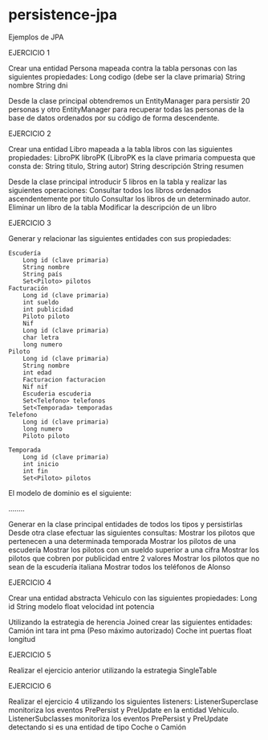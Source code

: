 # persistence-jpa
Ejemplos de JPA

EJERCICIO 1

Crear una entidad Persona mapeada contra la tabla personas con las siguientes propiedades:
	 Long codigo (debe ser la clave primaria)
	 String nombre
	 String dni
	 
Desde la clase principal obtendremos un EntityManager para persistir 20 personas y otro
EntityManager para recuperar todas las personas de la base de datos ordenados por su código
de forma descendente.


EJERCICIO 2

Crear una entidad Libro mapeada a la tabla libros con las siguientes propiedades:
	LibroPK libroPK (LibroPK es la clave primaria compuesta que consta de: String titulo,
String autor)
	String descripción
	String resumen

Desde la clase principal introducir 5 libros en la tabla y realizar las siguientes operaciones:
	Consultar todos los libros ordenados ascendentemente por titulo
	Consultar los libros de un determinado autor.
	Eliminar un libro de la tabla
	Modificar la descripción de un libro

	
EJERCICIO 3

Generar y relacionar las siguientes entidades con sus propiedades:

	Escudería
		Long id (clave primaria)
		String nombre
		String país
		Set<Piloto> pilotos
	Facturación
		Long id (clave primaria)
		int sueldo
		int publicidad
		Piloto piloto
		Nif
		Long id (clave primaria)
		char letra
		long numero
	Piloto
		Long id (clave primaria)
		String nombre
		int edad
		Facturacion facturacion
		Nif nif
		Escuderia escuderia
		Set<Telefono> telefonos
		Set<Temporada> temporadas
	Telefono
		Long id (clave primaria)
		long numero
		Piloto piloto
	
	Temporada
		Long id (clave primaria)
		int inicio
		int fin
		Set<Piloto> pilotos

El modelo de dominio es el siguiente:

........

Generar en la clase principal entidades de todos los tipos y persistirlas
Desde otra clase efectuar las siguientes consultas:
	Mostrar los pilotos que pertenecen a una determinada temporada
	Mostrar los pilotos de una escudería
	Mostrar los pilotos con un sueldo superior a una cifra
	Mostrar los pilotos que cobren por publicidad entre 2 valores
	Mostrar los pilotos que no sean de la escudería italiana
	Mostrar todos los teléfonos de Alonso


EJERCICIO 4

Crear una entidad abstracta Vehiculo con las siguientes propiedades:
	Long id
	String modelo
	float velocidad
	int potencia

Utilizando la estrategia de herencia Joined crear las siguientes entidades:
	Camión
		int tara
		int pma (Peso máximo autorizado)
		Coche
		int puertas
		float longitud

		
EJERCICIO 5

Realizar el ejercicio anterior utilizando la estrategia SingleTable


EJERCICIO 6

Realizar el ejercicio 4 utilizando los siguientes listeners:
	ListenerSuperclase monitoriza los eventos PrePersist y PreUpdate en la entidad Vehiculo.
	ListenerSubclasses monitoriza los eventos PrePersist y PreUpdate detectando si es una entidad de tipo Coche o Camión
